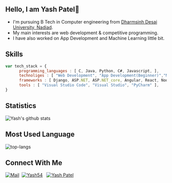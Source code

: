 ## Hello, I am Yash Patel👋

* I'm pursuing B Tech in Computer engineering from [Dharmsinh Desai University, Nadiad](https://ddu.ac.in/). 
* My main interests are web development & competitive programming.
* I have also worked on App Development and Machine Learning little bit.


## Skills

```javascript
var tech_stack = {
      programming_languages : [ C, Java, Python, C#, Javascript, ],
      technoliges : [ "Web Development", "App Development(Beginner)","Machine Learning(Beginner)", ],
      frameworks : [ Django, ASP.NET, ASP.NET_core, Angular, React, NodeJs, ExpressJs, ReactNative ],
      tools : [ "Visual Studio Code", "Visual Studio", "PyCharm" ],
}
```

## Statistics

![Yash's github stats](https://github-readme-stats.vercel.app/api?username=Yash54&show_icons=true&theme=tokyonight)

## Most Used Language #

![top-langs](https://github-readme-stats.vercel.app/api/top-langs?username=Yash54&show_icons=true&title_color=fff&icon_color=79ff97&text_color=9f9f9f&bg_color=151515)

## Connect With Me
[![Mail](https://img.shields.io/badge/Gmail-D14836?style=for-the-badge&logo=gmail&logoColor=white)](mailto:yashpatel2145007@gmail.com)&nbsp;
[![Yash54](https://img.shields.io/badge/GitHub-100000?style=for-the-badge&logo=github&logoColor=white)](https://github.com/Yash54) &nbsp;
[![Yash Patel](https://img.shields.io/badge/LinkedIn-0077B5?style=for-the-badge&logo=linkedin&logoColor=white)](https://www.linkedin.com/in/yash-patel-7155a6192/)&nbsp;